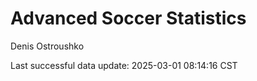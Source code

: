 # Advanced Soccer Statistics
Denis Ostroushko

<!-- gfm -->

Last successful data update: 2025-03-01 08:14:16 CST
